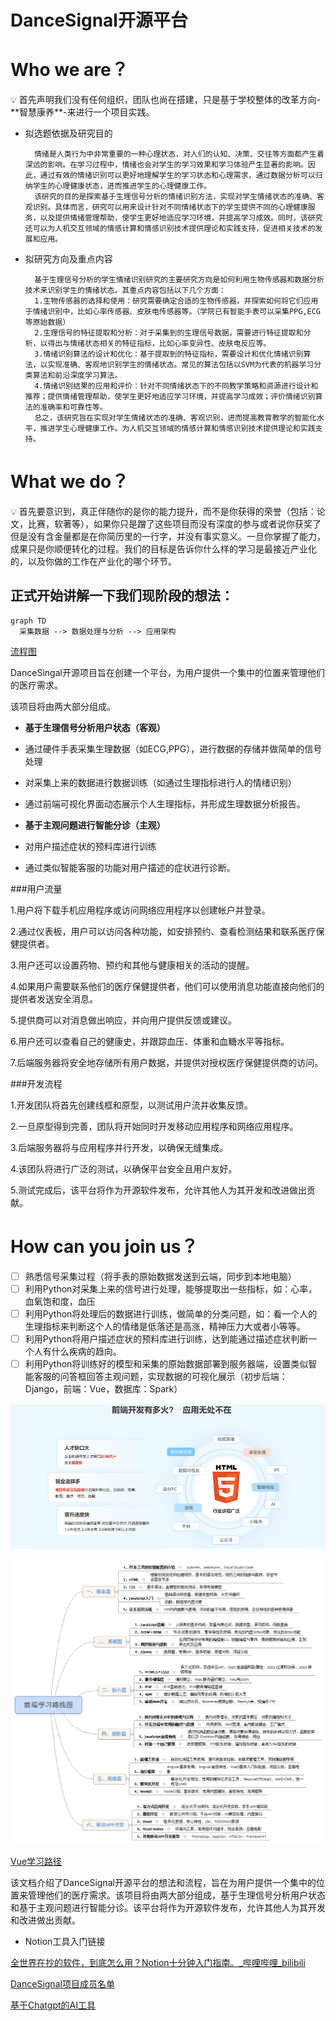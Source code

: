 # DanceSignal开源平台

# Who we are？

<aside>
💡 首先声明我们没有任何组织，团队也尚在搭建，只是基于学校整体的改革方向-**智慧康养**-来进行一个项目实践。

</aside>

- 拟选题依据及研究目的

        情绪是人类行为中非常重要的一种心理状态，对人们的认知、决策、交往等方面都产生着深远的影响。在学习过程中，情绪也会对学生的学习效果和学习体验产生显著的影响。因此，通过有效的情绪识别可以更好地理解学生的学习状态和心理需求，通过数据分析可以归纳学生的心理健康状态，进而推进学生的心理健康工作。
        该研究的目的是探索基于生理信号分析的情绪识别方法，实现对学生情绪状态的准确、客观识别。具体而言，研究可以用来设计针对不同情绪状态下的学生提供不同的心理健康服务，以及提供情绪管理帮助，使学生更好地适应学习环境，并提高学习成效。同时，该研究还可以为人机交互领域的情感计算和情感识别技术提供理论和实践支持，促进相关技术的发展和应用。

- 拟研究方向及重点内容

        基于生理信号分析的学生情绪识别研究的主要研究方向是如何利用生物传感器和数据分析技术来识别学生的情绪状态。其重点内容包括以下几个方面：
        1.生物传感器的选择和使用：研究需要确定合适的生物传感器，并探索如何将它们应用于情绪识别中，比如心率传感器、皮肤电传感器等。（学院已有智能手表可以采集PPG,ECG等原始数据）
        2.生理信号的特征提取和分析：对于采集到的生理信号数据，需要进行特征提取和分析，以得出与情绪状态相关的特征指标，比如心率变异性、皮肤电反应等。
        3.情绪识别算法的设计和优化：基于提取到的特征指标，需要设计和优化情绪识别算法，以实现准确、客观地识别学生的情绪状态。常见的算法包括以SVM为代表的机器学习分类算法和前沿深度学习算法。
        4.情绪识别结果的应用和评价：针对不同情绪状态下的不同教学策略和资源进行设计和推荐；提供情绪管理帮助，使学生更好地适应学习环境，并提高学习成效；评价情绪识别算法的准确率和可靠性等。
        总之，该研究旨在实现对学生情绪状态的准确、客观识别，进而提高教育教学的智能化水平，推进学生心理健康工作。为人机交互领域的情感计算和情感识别技术提供理论和实践支持。

# What we do？

<aside>
💡 首先要意识到，真正伴随你的是你的能力提升，而不是你获得的荣誉（包括：论文，比赛，软著等），如果你只是蹭了这些项目而没有深度的参与或者说你获奖了但是没有含金量都是在你简历里的一行字，并没有事实意义。一旦你掌握了能力，成果只是你顺便转化的过程。我们的目标是告诉你什么样的学习是最接近产业化的，以及你做的工作在产业化的哪个环节。

</aside>

## 正式开始讲解一下我们现阶段的想法：

```mermaid
graph TD
  采集数据 --> 数据处理与分析 --> 应用架构
```

[流程图](DanceSignal%E5%BC%80%E6%BA%90%E5%B9%B3%E5%8F%B0%20e9286a2f686b4413a8eec295c9046a8a/%E6%B5%81%E7%A8%8B%E5%9B%BE%203926608ee4c34664a1a33f19de0b275b.md)

DanceSingal开源项目旨在创建一个平台，为用户提供一个集中的位置来管理他们的医疗需求。

该项目将由两大部分组成。

- **基于生理信号分析用户状态（客观）**

- 通过硬件手表采集生理数据（如ECG,PPG），进行数据的存储并做简单的信号处理

- 对采集上来的数据进行数据训练（如通过生理指标进行人的情绪识别）

- 通过前端可视化界面动态展示个人生理指标，并形成生理数据分析报告。
- **基于主观问题进行智能分诊（主观）**

- 对用户描述症状的预料库进行训练

- 通过类似智能客服的功能对用户描述的症状进行诊断。

###用户流量

1.用户将下载手机应用程序或访问网络应用程序以创建帐户并登录。

2.通过仪表板，用户可以访问各种功能，如安排预约、查看检测结果和联系医疗保健提供者。

3.用户还可以设置药物、预约和其他与健康相关的活动的提醒。

4.如果用户需要联系他们的医疗保健提供者，他们可以使用消息功能直接向他们的提供者发送安全消息。

5.提供商可以对消息做出响应，并向用户提供反馈或建议。

6.用户还可以查看自己的健康史，并跟踪血压、体重和血糖水平等指标。

7.后端服务器将安全地存储所有用户数据，并提供对授权医疗保健提供商的访问。

###开发流程

1.开发团队将首先创建线框和原型，以测试用户流并收集反馈。

2.一旦原型得到完善，团队将开始同时开发移动应用程序和网络应用程序。

3.后端服务器将与应用程序并行开发，以确保无缝集成。

4.该团队将进行广泛的测试，以确保平台安全且用户友好。

5.测试完成后，该平台将作为开源软件发布，允许其他人为其开发和改进做出贡献。

# How can you join us？

- [ ]  熟悉信号采集过程（将手表的原始数据发送到云端，同步到本地电脑）
- [ ]  利用Python对采集上来的信号进行处理，能够提取出一些指标，如：心率，血氧饱和度，血压
- [ ]  利用Python将处理后的数据进行训练，做简单的分类问题，如：看一个人的生理指标来判断这个人的情绪是低落还是高涨，精神压力大或者小等等。
- [ ]  利用Python将用户描述症状的预料库进行训练，达到能通过描述症状判断一个人有什么疾病的趋向。
- [ ]  利用Python将训练好的模型和采集的原始数据部署到服务器端，设置类似智能客服的问答框回答主观问题，实现数据的可视化展示（初步后端：Django，前端：Vue，数据库：Spark）

![前端行情.png](DanceSignal%E5%BC%80%E6%BA%90%E5%B9%B3%E5%8F%B0%20e9286a2f686b4413a8eec295c9046a8a/%25E5%2589%258D%25E7%25AB%25AF%25E8%25A1%258C%25E6%2583%2585.png)

![前端学习路线.png](DanceSignal%E5%BC%80%E6%BA%90%E5%B9%B3%E5%8F%B0%20e9286a2f686b4413a8eec295c9046a8a/%25E5%2589%258D%25E7%25AB%25AF%25E5%25AD%25A6%25E4%25B9%25A0%25E8%25B7%25AF%25E7%25BA%25BF.png)

[Vue学习路径](DanceSignal%E5%BC%80%E6%BA%90%E5%B9%B3%E5%8F%B0%20e9286a2f686b4413a8eec295c9046a8a/Vue%E5%AD%A6%E4%B9%A0%E8%B7%AF%E5%BE%84%206bf2c469a6a04fc4beed5093722eee27.md)

该文档介绍了DanceSignal开源平台的想法和流程，旨在为用户提供一个集中的位置来管理他们的医疗需求。该项目将由两大部分组成，基于生理信号分析用户状态和基于主观问题进行智能分诊。该平台将作为开源软件发布，允许其他人为其开发和改进做出贡献。

- Notion工具入门链接

[全世界在抄的软件，到底怎么用？Notion十分钟入门指南。_哔哩哔哩_bilibili](https://www.bilibili.com/video/BV1YT4y1Q7xx/?spm_id_from=333.788&vd_source=185a0017cca7a9e35222dbd839b5e55d)

[DanceSignal项目成员名单](DanceSignal%E5%BC%80%E6%BA%90%E5%B9%B3%E5%8F%B0%20e9286a2f686b4413a8eec295c9046a8a/DanceSignal%E9%A1%B9%E7%9B%AE%E6%88%90%E5%91%98%E5%90%8D%E5%8D%95%20dcbe199f9c624cbd835c9763239c0ab0.md)

[基于Chatgpt的AI工具](DanceSignal%E5%BC%80%E6%BA%90%E5%B9%B3%E5%8F%B0%20e9286a2f686b4413a8eec295c9046a8a/%E5%9F%BA%E4%BA%8EChatgpt%E7%9A%84AI%E5%B7%A5%E5%85%B7%202b5c5eee9faf4c02a97d637a9bf5d344.md)